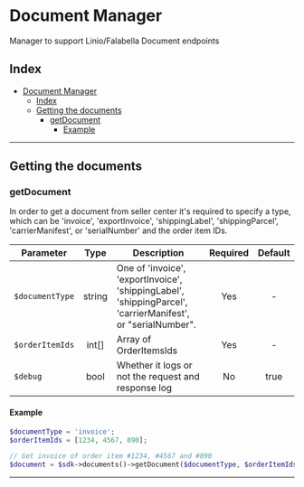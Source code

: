 # Document Manager

Manager to support Linio/Falabella Document endpoints

## Index

- [Document Manager](#document-manager)
  - [Index](#index)
  - [Getting the documents](#getting-the-documents)
    - [getDocument](#getdocument)
      - [Example](#example)

-----------

## Getting the documents

### getDocument

In order to get a document from seller center it's required to specify a type, which can be 'invoice', 'exportInvoice', 'shippingLabel', 'shippingParcel', 'carrierManifest', or 'serialNumber' and the order item IDs.

| Parameter | Type | Description | Required | Default |
| --------- | :----: | ----------- | :--------: | :-------: |
| `$documentType` | string | One of 'invoice', 'exportInvoice', 'shippingLabel', 'shippingParcel', 'carrierManifest', or "serialNumber". | Yes | - |
| `$orderItemIds` | int[] | Array of OrderItemsIds | Yes | - |
| `$debug` | bool |  Whether it logs or not the request and response log | No | true | 

#### Example

```php
$documentType = 'invoice';
$orderItemIds = [1234, 4567, 890];

// Get invoice of order item #1234, #4567 and #890
$document = $sdk->documents()->getDocument($documentType, $orderItemIds);
```
-----------
